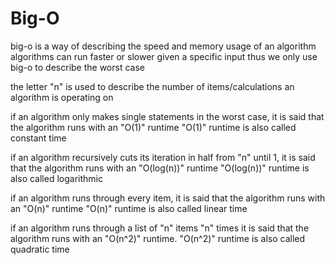 # Big-O
big-o is a way of describing the speed and memory usage of an algorithm
algorithms can run faster or slower given a specific input thus we only use
big-o to describe the worst case

the letter "n" is used to describe the number of items/calculations an algorithm is operating on

if an algorithm only makes single statements in the worst case, it is said that the algorithm runs with an "O(1)" runtime
"O(1)" runtime is also called constant time

if an algorithm recursively cuts its iteration in half from "n" until 1, it is said that the algorithm runs with an "O(log(n))" runtime
"O(log(n))" runtime is also called logarithmic

if an algorithm runs through every item, it is said that the algorithm runs with an "O(n)" runtime
"O(n)" runtime is also called linear time

if an algorithm runs through a list of "n" items "n" times it is said that the algorithm runs with an "O(n^2)" runtime.
"O(n^2)" runtime is also called quadratic time
